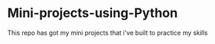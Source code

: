 # Mini-projects-using-Python
This repo has got my mini projects that i've built to practice my skills

